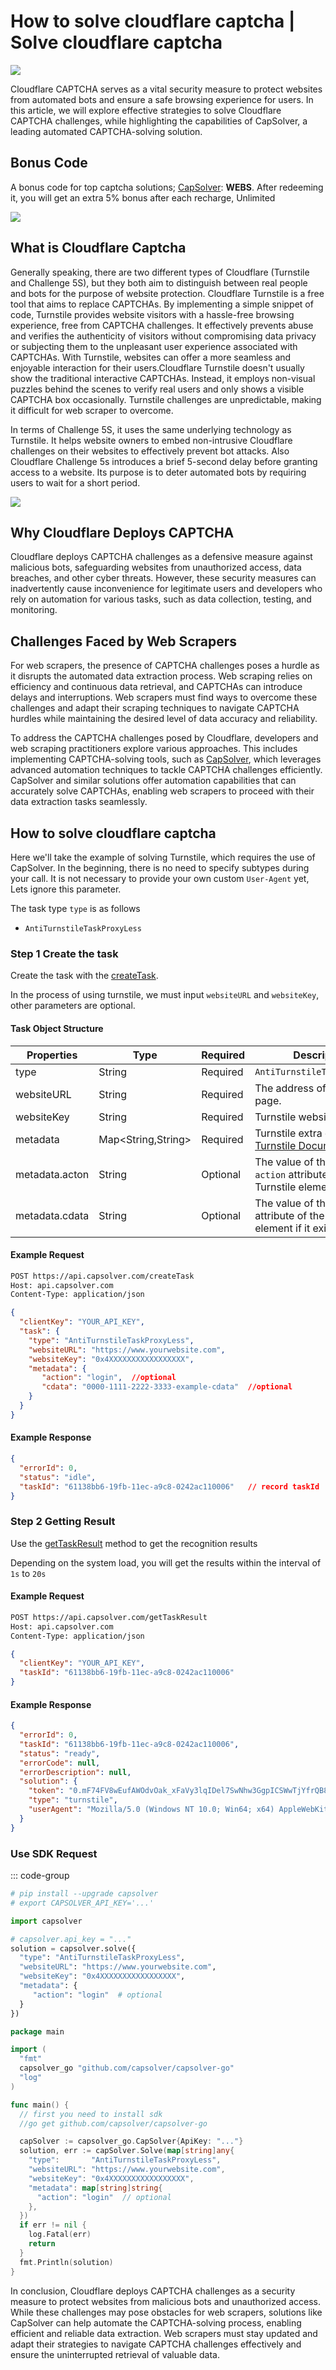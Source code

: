 # How to solve cloudflare captcha | Solve cloudflare captcha

![](https://assets.capsolver.com/prod/images/post/2024-04-19/399c33d5-6b01-4b0b-9e78-93386181aea1.png)

Cloudflare CAPTCHA serves as a vital security measure to protect websites from automated bots and ensure a safe browsing experience for users. In this article, we will explore effective strategies to solve Cloudflare CAPTCHA challenges, while highlighting the capabilities of CapSolver, a leading automated CAPTCHA-solving solution.

## Bonus Code
 A bonus code for top captcha solutions; [CapSolver](https://www.capsolver.com/): **WEBS**. After redeeming it, you will get an extra 5% bonus after each recharge, Unlimited

![](https://assets.capsolver.com/prod/images/post/2024-03-29/fbc29472-886c-45b2-9eb2-2b307f6d9700.png)

## What is Cloudflare Captcha

Generally speaking, there are two different types of Cloudflare (Turnstile and Challenge 5S), but they both aim to distinguish between real people and bots for the purpose of website protection. Cloudflare Turnstile is a free tool that aims to replace CAPTCHAs. By implementing a simple snippet of code, Turnstile provides website visitors with a hassle-free browsing experience, free from CAPTCHA challenges. It effectively prevents abuse and verifies the authenticity of visitors without compromising data privacy or subjecting them to the unpleasant user experience associated with CAPTCHAs. With Turnstile, websites can offer a more seamless and enjoyable interaction for their users.Cloudflare Turnstile doesn't usually show the traditional interactive CAPTCHAs. Instead, it employs non-visual puzzles behind the scenes to verify real users and only shows a visible CAPTCHA box occasionally. Turnstile challenges are unpredictable, making it difficult for web scraper to overcome.


In terms of Challenge 5S, it uses the same underlying technology as Turnstile. It helps website owners to embed non-intrusive Cloudflare challenges on their websites to effectively prevent bot attacks. Also Cloudflare Challenge 5s introduces a brief 5-second delay before granting access to a website. Its purpose is to deter automated bots by requiring users to wait for a short period.

![](https://assets.capsolver.com/prod/images/post/2023-05-13/254a86e2-c054-4c42-9b57-5c219af2a3f8.gif)

## Why Cloudflare Deploys CAPTCHA

Cloudflare deploys CAPTCHA challenges as a defensive measure against malicious bots, safeguarding websites from unauthorized access, data breaches, and other cyber threats. However, these security measures can inadvertently cause inconvenience for legitimate users and developers who rely on automation for various tasks, such as data collection, testing, and monitoring.

## Challenges Faced by Web Scrapers
For web scrapers, the presence of CAPTCHA challenges poses a hurdle as it disrupts the automated data extraction process. Web scraping relies on efficiency and continuous data retrieval, and CAPTCHAs can introduce delays and interruptions. Web scrapers must find ways to overcome these challenges and adapt their scraping techniques to navigate CAPTCHA hurdles while maintaining the desired level of data accuracy and reliability.

To address the CAPTCHA challenges posed by Cloudflare, developers and web scraping practitioners explore various approaches. This includes implementing CAPTCHA-solving tools, such as [CapSolver](https://www.capsolver.com/), which leverages advanced automation techniques to tackle CAPTCHA challenges efficiently. CapSolver and similar solutions offer automation capabilities that can accurately solve CAPTCHAs, enabling web scrapers to proceed with their data extraction tasks seamlessly.


## How to solve cloudflare captcha

Here we'll take the example of solving Turnstile, which requires the use of CapSolver. In the beginning, there is no need to specify subtypes during your call. It is not necessary to provide your own custom `User-Agent` yet,
Lets  ignore this parameter.


The task type `type` is as follows

- `AntiTurnstileTaskProxyLess`

### Step 1 Create the task

Create the task with the [createTask](../api-createtask.md).

In the process of using turnstile, we must input `websiteURL` and `websiteKey`, other parameters are optional.

#### Task Object Structure

| Properties     | Type               | Required | Description                                                  |
| -------------- | ------------------ | -------- | ------------------------------------------------------------ |
| type           | String             | Required | `AntiTurnstileTaskProxyLess`                                 |
| websiteURL     | String             | Required | The address of the target page.                              |
| websiteKey     | String             | Required | Turnstile website key.                                       |
| metadata       | Map<String,String> | Required | Turnstile extra data . [Turnstile Documentation](https://developers.cloudflare.com/turnstile/get-started/client-side-rendering/) |
| metadata.acton | String             | Optional | The value of the `data-action` attribute of the Turnstile element if it exists. |
| metadata.cdata | String             | Optional | The value of the `data-cdata` attribute of the Turnstile element if it exists. |

#### **Example Request**

```txt
POST https://api.capsolver.com/createTask
Host: api.capsolver.com
Content-Type: application/json
```

```json lines
{
  "clientKey": "YOUR_API_KEY",
  "task": {
    "type": "AntiTurnstileTaskProxyLess",
    "websiteURL": "https://www.yourwebsite.com",
    "websiteKey": "0x4XXXXXXXXXXXXXXXXX",
    "metadata": {
       "action": "login",  //optional
       "cdata": "0000-1111-2222-3333-example-cdata"  //optional
    }
  }
}
```

#### Example Response

```json lines
{
  "errorId": 0,
  "status": "idle",
  "taskId": "61138bb6-19fb-11ec-a9c8-0242ac110006"   // record taskId
}

```

### Step 2  **Getting Result**

Use the [getTaskResult](../api-gettaskresult.md) method to get the recognition results

Depending on the system load, you will get the results within the interval of `1s` to `20s`

#### **Example Request**

```txt
POST https://api.capsolver.com/getTaskResult
Host: api.capsolver.com
Content-Type: application/json
```

```json lines
{
  "clientKey": "YOUR_API_KEY",
  "taskId": "61138bb6-19fb-11ec-a9c8-0242ac110006"
}
```

#### Example Response

```json lines
{
  "errorId": 0,
  "taskId": "61138bb6-19fb-11ec-a9c8-0242ac110006",
  "status": "ready",
  "errorCode": null,
  "errorDescription": null,
  "solution": {
    "token": "0.mF74FV8wEufAWOdvOak_xFaVy3lqIDel7SwNhw3GgpICSWwTjYfrQB8mRT1dAJJBEoP7N1sESdp6WH9cTS1T0catWLecG3ayNcjwxVtr3hWfS-dmcBGRTx4xYwI64sAVboYGpIyuDBeMIRC3W8dK35v1nDism9xa595Da5VlXKM7hk7pIXg69lodfiftasIkyD_KUGkxBwxvrmz7dBo10-Y5zvro9hD4QKRjOx7DYj9sumnkyYCDx0m4ImDIIkNswfVTWI2V22wlnpHdvMgdtKYgOIIAU28y9gtdrdDkpkH0GHcDyd15sxQGd9VjwhGZA_mpusUKMsEoGgst2rJ3zA.UWfZupqLlGvlATkPo3wdaw.38d55cd0163610d8ce8c42fcff7b62d8981495cc1afacbb2f14e5a23682a4e13",
    "type": "turnstile",
    "userAgent": "Mozilla/5.0 (Windows NT 10.0; Win64; x64) AppleWebKit/537.36 (KHTML, like Gecko) Chrome/108.0.0.0 Safari/537.36"
  }
}
```

### Use SDK Request

::: code-group

```python
# pip install --upgrade capsolver
# export CAPSOLVER_API_KEY='...'

import capsolver

# capsolver.api_key = "..."
solution = capsolver.solve({
  "type": "AntiTurnstileTaskProxyLess",
  "websiteURL": "https://www.yourwebsite.com",
  "websiteKey": "0x4XXXXXXXXXXXXXXXXX",
  "metadata": {
	 "action": "login"  # optional
  }
})
```

```go [golang]
package main

import (
  "fmt"
  capsolver_go "github.com/capsolver/capsolver-go"
  "log"
)

func main() {
  // first you need to install sdk
  //go get github.com/capsolver/capsolver-go

  capSolver := capsolver_go.CapSolver{ApiKey: "..."}
  solution, err := capSolver.Solve(map[string]any{
    "type":       "AntiTurnstileTaskProxyLess",
    "websiteURL": "https://www.yourwebsite.com",
    "websiteKey": "0x4XXXXXXXXXXXXXXXXX",
    "metadata": map[string]string{
	  "action": "login"  // optional
    },
  })
  if err != nil {
    log.Fatal(err)
    return
  }
  fmt.Println(solution)
}

```

In conclusion, Cloudflare deploys CAPTCHA challenges as a security measure to protect websites from malicious bots and unauthorized access. While these challenges may pose obstacles for web scrapers, solutions like CapSolver can help automate the CAPTCHA-solving process, enabling efficient and reliable data extraction. Web scrapers must stay updated and adapt their strategies to navigate CAPTCHA challenges effectively and ensure the uninterrupted retrieval of valuable data.
